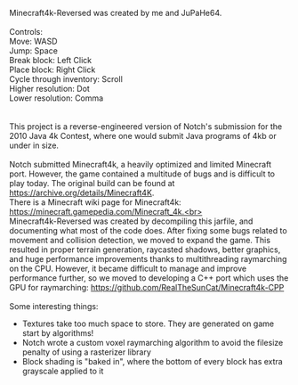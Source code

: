 Minecraft4k-Reversed was created by me and JuPaHe64.<br>
<br>
Controls:<br>
Move: WASD<br>
Jump: Space<br>
Break block: Left Click<br>
Place block: Right Click<br>
Cycle through inventory: Scroll<br>
Higher resolution: Dot<br>
Lower resolution: Comma<br>
<br>
<br>
This project is a reverse-engineered version of Notch's submission for the 2010 Java 4k Contest, where one would submit Java programs of 4kb or under in size.<br>
<br>
Notch submitted Minecraft4k, a heavily optimized and limited Minecraft port. However, the game contained a multitude of bugs and is difficult to play today.
The original build can be found at https://archive.org/details/Minecraft4K. <br>
There is a Minecraft wiki page for Minecraft4k: https://minecraft.gamepedia.com/Minecraft_4k.<br>
<br>
Minecraft4k-Reversed was created by decompiling this jarfile, and documenting what most of the code does. After fixing some bugs related to movement and collision detection, we moved to expand the game. This resulted in proper terrain generation, raycasted shadows, better graphics, and huge performance improvements thanks to multithreading raymarching on the CPU. However, it became difficult to manage and improve performance further, so we moved to developing a C++ port which uses the GPU for raymarching: https://github.com/RealTheSunCat/Minecraft4k-CPP<br>
<br>
Some interesting things:<br>
- Textures take too much space to store. They are generated on game start by algorithms!<br>
- Notch wrote a custom voxel raymarching algorithm to avoid the filesize penalty of using a rasterizer library<br>
- Block shading is "baked in", where the bottom of every block has extra grayscale applied to it<br>
